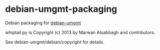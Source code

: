 debian-umgmt-packaging
=================================================

Debian packaging for [debian-umgmt](https://github.com/flakeshake/debian-umgmt)

whiptail.py is Copyright (c) 2013 by Marwan Alsabbagh and contributors. 

See debian-umgmt/debian/copyright for details.
